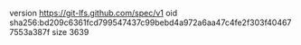 version https://git-lfs.github.com/spec/v1
oid sha256:bd209c6361fcd799547437c99bebd4a972a6aa47c4fe2f303f404677553a387f
size 3639
